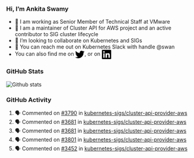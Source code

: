 ### Hi, I’m Ankita Swamy

- 💼 I am working as Senior Member of Technical Staff at VMware
- 👀 I am a maintainer of Cluster API for AWS project and an active contributor to SIG cluster lifecycle
- 💞️ I’m looking to collaborate on Kubernetes and SIGs
- 💬 You can reach me out on Kubernetes Slack with handle @swan
- You can also find me on <a href="https://twitter.com/SwamyAnkita" target="blank"><img align="center" src="https://raw.githubusercontent.com/Ankitasw/Ankitasw/master/svg/twitter.svg" alt="Ankitasw" height="25" width="25" color="#1DA1f2" /></a>, or on <a href="https://www.linkedin.com/in/Ankitaswamy/" target="blank"><img align="center" src="https://raw.githubusercontent.com/Ankitasw/Ankitasw/master/svg/linkedin.svg" alt="Ankitasw" height="25" width="25" /></a>

### GitHub Stats
![Github stats](https://github-readme-stats.vercel.app/api?username=Ankitasw&count_private=true&show_icons=true&theme=tokyonight)

### GitHub Activity 
<!--START_SECTION:activity-->
1. 🗣 Commented on [#3790](https://github.com/kubernetes-sigs/cluster-api-provider-aws/issues/3790) in [kubernetes-sigs/cluster-api-provider-aws](https://github.com/kubernetes-sigs/cluster-api-provider-aws)
2. 🗣 Commented on [#3681](https://github.com/kubernetes-sigs/cluster-api-provider-aws/issues/3681) in [kubernetes-sigs/cluster-api-provider-aws](https://github.com/kubernetes-sigs/cluster-api-provider-aws)
3. 🗣 Commented on [#3681](https://github.com/kubernetes-sigs/cluster-api-provider-aws/issues/3681) in [kubernetes-sigs/cluster-api-provider-aws](https://github.com/kubernetes-sigs/cluster-api-provider-aws)
4. 🗣 Commented on [#3801](https://github.com/kubernetes-sigs/cluster-api-provider-aws/issues/3801) in [kubernetes-sigs/cluster-api-provider-aws](https://github.com/kubernetes-sigs/cluster-api-provider-aws)
5. 🗣 Commented on [#3452](https://github.com/kubernetes-sigs/cluster-api-provider-aws/issues/3452) in [kubernetes-sigs/cluster-api-provider-aws](https://github.com/kubernetes-sigs/cluster-api-provider-aws)
<!--END_SECTION:activity-->
